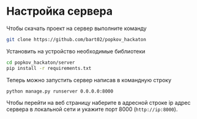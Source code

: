 # Настройка сервера
Чтобы скачать проект на сервер выполните команду 
```bash
git clone https://github.com/bart02/popkov_hackaton
``` 
Установить на устройство необходимые библиотеки
```bash
cd popkov_hackaton/server
pip install -r requirements.txt
```
Теперь можно запустить сервер написав в командную строку
```bash
python manage.py runserver 0.0.0.0:8000
```
Чтобы перейти на веб страницу наберите в адресной строке ip адрес сервера в локальной сети и укажите порт 8000 (`http://ip:8000`).